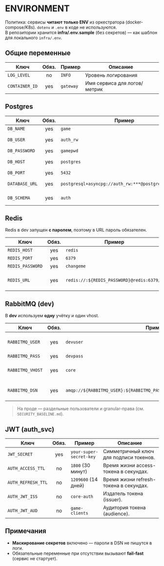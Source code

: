 # ENVIRONMENT

Политика: сервисы **читают только ENV** из оркестратора (docker-compose/K8s). `dotenv` и `.env` в коде не используются.  
В репозитории хранится **infra/.env.sample** (без секретов) — как шаблон для локального `infra/.env`.

## Общие переменные
| Ключ           | Обяз. | Пример        | Описание                          |
|----------------|:----:|---------------|-----------------------------------|
| `LOG_LEVEL`    |  no  | `INFO`        | Уровень логирования               |
| `CONTAINER_ID` |  yes | `gateway`     | Имя сервиса для логов/метрик      |

## Postgres
| Ключ            | Обяз. | Пример                                               | Описание                |
|-----------------|:----:|-------------------------------------------------------|-------------------------|
| `DB_NAME`       | yes  | `game`                                                | Имя БД                  |
| `DB_USER`       | yes  | `auth_rw`                                             | Пользователь приложения |
| `DB_PASSWORD`   | yes  | `gamepwd`                                             | Пароль                  |
| `DB_HOST`       | yes  | `postgres`                                            | Хост в сети compose     |
| `DB_PORT`       | yes  | `5432`                                                | Порт                    |
| `DATABASE_URL`  | yes  | `postgresql+asyncpg://auth_rw:***@postgres:5432/game` | DSN для auth_svc        |
| `DB_SCHEMA`     | yes  | `auth`                                                | Схема домена            |

## Redis
Redis в dev запущен **с паролем**, поэтому в URL пароль обязателен.

| Ключ         | Обяз. | Пример                                 | Описание             |
|--------------|:----:|-----------------------------------------|----------------------|
| `REDIS_HOST` | yes  | `redis`                                 | Хост                 |
| `REDIS_PORT` | yes  | `6379`                                  | Порт                 |
| `REDIS_PASSWORD` | yes | `changeme`                           | Пароль               |
| `REDIS_URL`  | yes  | `redis://:${REDIS_PASSWORD}@redis:6379/0` | DSN (db 0 — по умолчанию) |

## RabbitMQ (dev)
В **dev** используем **одну** учётку и один vhost.

| Ключ              | Обяз. | Пример                                                    | Описание                                |
|-------------------|:----:|------------------------------------------------------------|-----------------------------------------|
| `RABBITMQ_USER`   | yes  | `devuser`                                                 | Единый логин для gateway и auth_svc     |
| `RABBITMQ_PASS`   | yes  | `devpass`                                                 | Пароль                                  |
| `RABBITMQ_VHOST`  | yes  | `core`                                                    | VHost (создаётся контейнером)           |
| `RABBITMQ_DSN`    | yes  | `amqp://${RABBITMQ_USER}:${RABBITMQ_PASS}@rabbitmq:5672/${RABBITMQ_VHOST}` | DSN для обоих сервисов |

> На проде — раздельные пользователи и granular-права (см. `SECURITY_BASELINE.md`).

## JWT (auth_svc)
| Ключ | Обяз. | Пример | Описание |
|---|:---:|---|---|
| `JWT_SECRET` | yes | `your-super-secret-key` | Симметричный ключ для подписи токенов. |
| `AUTH_ACCESS_TTL` | no | `1800` (30 минут) | Время жизни access-токена в секундах. |
| `AUTH_REFRESH_TTL` | no | `1209600` (14 дней) | Время жизни refresh-токена в секундах. |
| `AUTH_JWT_ISS` | no | `core-auth` | Издатель токена (issuer). |
| `AUTH_JWT_AUD` | no | `game-clients` | Аудитория токена (audience). |

## Примечания
- **Маскирование секретов** включено — пароли в DSN не пишутся в логи.
- Обязательные переменные при отсутствии вызывают **fail-fast** (сервис не стартует).
